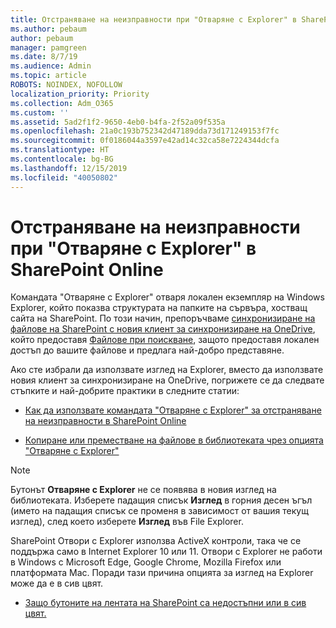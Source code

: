 ```yaml
---
title: Отстраняване на неизправности при "Отваряне с Explorer" в SharePoint Online
ms.author: pebaum
author: pebaum
manager: pamgreen
ms.date: 8/7/19
ms.audience: Admin
ms.topic: article
ROBOTS: NOINDEX, NOFOLLOW
localization_priority: Priority
ms.collection: Adm_O365
ms.custom: ''
ms.assetid: 5ad2f1f2-9650-4eb0-b4fa-2f52a09f535a
ms.openlocfilehash: 21a0c193b752342d47189dda73d171249153f7fc
ms.sourcegitcommit: 0f0186044a3597e42ad14c32ca58e7224344dcfa
ms.translationtype: HT
ms.contentlocale: bg-BG
ms.lasthandoff: 12/15/2019
ms.locfileid: "40050802"
---
```

# <a name="troubleshoot-open-with-explorer-issues-in-sharepoint-online"></a>Отстраняване на неизправности при "Отваряне с Explorer" в SharePoint Online

Командата "Отваряне с Explorer" отваря локален екземпляр на Windows Explorer, който показва структурата на папките на сървъра, хостващ сайта на SharePoint. По този начин, препоръчваме [синхронизиране на файлове на SharePoint с новия клиент за синхронизиране на OneDrive](https://support.office.com/article/sync-sharepoint-files-with-the-new-onedrive-sync-client-6de9ede8-5b6e-4503-80b2-6190f3354a88)</a>, който предоставя [Файлове при поискване](https://support.office.com/article/learn-about-onedrive-files-on-demand-0e6860d3-d9f3-4971-b321-7092438fb38e), защото предоставя локален достъп до вашите файлове и предлага най-добро представяне.


Ако сте избрали да използвате изглед на Explorer, вместо да използвате новия клиент за синхронизиране на OneDrive, погрижете се да следвате стъпките и най-добрите практики в следните статии:

- [Как да използвате командата "Отваряне с Explorer" за отстраняване на неизправности в SharePoint Online](https://docs.microsoft.com/sharepoint/support/lists-and-libraries/troubleshoot-issues-using-open-with-explorer)

- [Копиране или преместване на файлове в библиотеката чрез опцията "Отваряне с Explorer"](https://support.office.com/article/copy-or-move-library-files-by-using-open-with-explorer-aaee7bfb-e2a1-42ee-8fc0-bcc0754f04d2)

> [!Note]  
> Бутонът **Отваряне с Explorer** не се появява в новия изглед на библиотеката. Изберете падащия списък **Изглед** в горния десен ъгъл (името на падащия списък се променя в зависимост от вашия текущ изглед), след което изберете **Изглед** във File Explorer.
>
 >SharePoint Отвори с Explorer използва ActiveX контроли, така че се поддържа само в Internet Explorer 10 или 11. Отвори с Explorer не работи в Windows с Microsoft Edge, Google Chrome, Mozilla Firefox или платформата Mac. Поради тази причина опцията за изглед на Explorer може да е в сив цвят.
>
> - [Защо бутоните на лентата на SharePoint са недостъпни или в сив цвят.](https://support.office.com/article/Why-SharePoint-ribbon-buttons-are-unavailable-48b0939a-2efb-4e79-b5e8-b2c4cb5d04ca)
  


